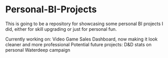 # Personal-BI-Projects

This is going to be a repository for showcasing some personal BI projects I did, either for skill upgrading or just for personal fun.

Currently working on: Video Game Sales Dashboard, now making it look cleaner and more professional
Potential future projects: D&D stats on personal Waterdeep campaign
